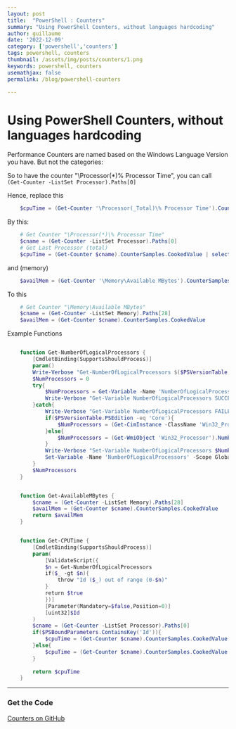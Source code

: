 ```yaml
---
layout: post
title:  "PowerShell : Counters"
summary: "Using PowerShell Counters, without languages hardcoding"
author: guillaume
date: '2022-12-09'
category: ['powershell','counters']
tags: powershell, counters
thumbnail: /assets/img/posts/counters/1.png
keywords: powershell, counters
usemathjax: false
permalink: /blog/powershell-counters

---
```

# Using PowerShell Counters, without languages hardcoding

Performance Counters are named based on the Windows Language Version you have. But not the categories:

So to have the counter "\\Processor(\*)\% Processor Time", you can call ```(Get-Counter -ListSet Processor).Paths[0]```

Hence, replace this

```powershell
    $cpuTime = (Get-Counter '\Processor(_Total)\% Processor Time').CounterSamples.CookedValue
```

By this:

```powershell
    # Get Counter "\Processor(*)\% Processor Time"
    $cname = (Get-Counter -ListSet Processor).Paths[0]
    # Get Last Processor (total)
    $cpuTime = (Get-Counter $cname).CounterSamples.CookedValue | select -Last 1
```

and (memory)

```powershell
    $availMem = (Get-Counter '\Memory\Available MBytes').CounterSamples.CookedValue
```

To this

```powershell
    # Get Counter "\Memory\Available MBytes"
    $cname = (Get-Counter -ListSet Memory).Paths[28]
    $availMem = (Get-Counter $cname).CounterSamples.CookedValue
```

Example Functions


```powershell

	function Get-NumberOfLogicalProcessors {
	    [CmdletBinding(SupportsShouldProcess)]
	    param()
	    Write-Verbose "Get-NumberOfLogicalProcessors $($PSVersionTable.PSEdition)"
	    $NumProcessors = 0
	    try{
	        $NumProcessors = Get-Variable -Name 'NumberOfLogicalProcessors' -Scope Global -ValueOnly -ErrorAction stop
	        Write-Verbose "Get-Variable NumberOfLogicalProcessors SUCCESS $NumProcessors"
	    }catch{
	        Write-Verbose "Get-Variable NumberOfLogicalProcessors FAILED"
	        if($PSVersionTable.PSEdition -eq 'Core'){
	            $NumProcessors = (Get-CimInstance -ClassName 'Win32_Processor').NumberOfLogicalProcessors
	        }else{
	            $NumProcessors = (Get-WmiObject 'Win32_Processor').NumberOfLogicalProcessors
	        }
	        Write-Verbose "Set-Variable NumberOfLogicalProcessors $NumProcessors"
	        Set-Variable -Name 'NumberOfLogicalProcessors' -Scope Global -Option AllScope -Visibility Public -Force -Value $NumProcessors
	    }
	    $NumProcessors
	}


	function Get-AvailableMBytes {
	    $cname = (Get-Counter -ListSet Memory).Paths[28]
	    $availMem = (Get-Counter $cname).CounterSamples.CookedValue
	    return $availMem
	}


	function Get-CPUTime {
	    [CmdletBinding(SupportsShouldProcess)]
	    param(
	        [ValidateScript({
	        $n = Get-NumberOfLogicalProcessors
	        if($_ -gt $n){
	            throw "Id ($_) out of range (0-$n)"
	        }  
	        return $true 
	        })]
	        [Parameter(Mandatory=$false,Position=0)]
	        [uint32]$Id    
	    )
	    $cname = (Get-Counter -ListSet Processor).Paths[0]
	    if($PSBoundParameters.ContainsKey('Id')){
	        $cpuTime = (Get-Counter $cname).CounterSamples.CookedValue[$Id]
	    }else{
	        $cpuTime = (Get-Counter $cname).CounterSamples.CookedValue | select -Last 1
	    }
	    
	    return $cpuTime
	}

```


-----------------------------------------------------------------

### Get the Code

[Counters on GitHub](https://github.com/arsscriptum/PowerShell.Reddit.Support/tree/main/Counters)

